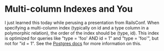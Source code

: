 Multi-column Indexes and You
===========================

I just learned this today while perusing a presentation from RailsConf. When specifying a multi-column index (typically on id and a type column in a polymorphic relation), the order of the index should be (type, id). This index is optimized for queries like "type = 'foo' AND id = 1" and "type = 'foo'", but not for "id = 1". See the [Postgres docs](http://www.postgresql.org/docs/9.4/static/indexes-multicolumn.html) for more information on this. 
